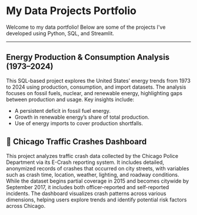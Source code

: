 # My Data Projects Portfolio

Welcome to my data portfolio! Below are some of the projects I've developed using Python, SQL, and Streamlit.

---
## Energy Production & Consumption Analysis (1973–2024)
 
This SQL-based project explores the United States’ energy trends from 1973 to 2024 using production, consumption, and import datasets. The analysis focuses on fossil fuels, nuclear, and renewable energy, highlighting gaps between production and usage. Key insights include:
* A persistent deficit in fossil fuel energy.
* Growth in renewable energy’s share of total production.
* Use of energy imports to cover production shortfalls.


## 🚦 Chicago Traffic Crashes Dashboard

This project analyzes traffic crash data collected by the Chicago Police Department via its E-Crash reporting system. 
It includes detailed, anonymized records of crashes that occurred on city streets, with variables such as crash time, location, weather, lighting, and roadway conditions. 
While the dataset begins partial coverage in 2015 and becomes citywide by September 2017, it includes both officer-reported and self-reported incidents. 
The dashboard visualizes crash patterns across various dimensions, helping users explore trends and identify potential risk factors across Chicago.
